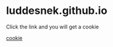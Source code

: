 # luddesnek.github.io

Click the link and you will get a cookie

[cookie](https://luddesnek.github.io/old/index.html)
